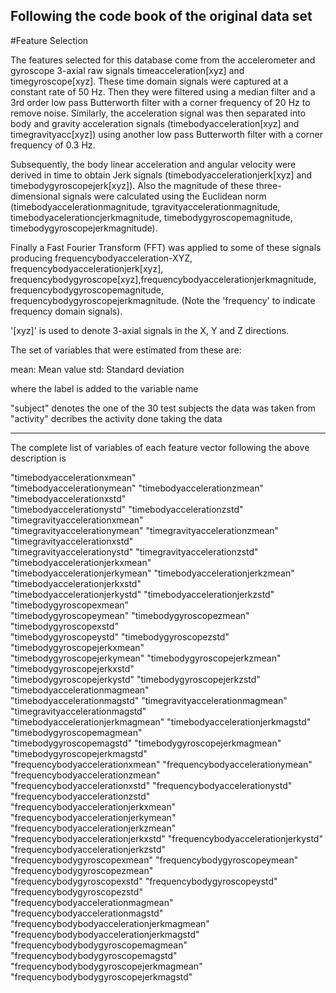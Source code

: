 ## Following the code book of the original data set

#Feature Selection 


The features selected for this database come from the accelerometer and gyroscope 3-axial raw signals timeacceleration[xyz] and timegyroscope[xyz]. These time domain signals  were captured at a constant rate of 50 Hz. Then they were filtered using a median filter and a 3rd order low pass Butterworth filter with a corner frequency of 20 Hz to remove noise. Similarly, the acceleration signal was then separated into body and gravity acceleration signals (timebodyacceleration[xyz] and timegravityacc[xyz]) using another low pass Butterworth filter with a corner frequency of 0.3 Hz. 

Subsequently, the body linear acceleration and angular velocity were derived in time to obtain Jerk signals (timebodyaccelerationjerk[xyz] and timebodygyroscopejerk[xyz]). Also the magnitude of these three-dimensional signals were calculated using the Euclidean norm
(timebodyaccelerationmagnitude, tgravityaccelerationmagnitude, timebodyacelerationcjerkmagnitude, timebodygyroscopemagnitude, timebodygyroscopejerkmagnitude). 

Finally a Fast Fourier Transform (FFT) was applied to some of these signals producing frequencybodyacceleration-XYZ, frequencybodyaccelerationjerk[xyz], frequencybodygyroscope[xyz],frequencybodyaccelerationjerkmagnitude, frequencybodygyroscopemagnitude, frequencybodygyroscopejerkmagnitude. (Note the 'frequency' to indicate frequency domain signals). 
 
'[xyz]' is used to denote 3-axial signals in the X, Y and Z directions.

The set of variables that were estimated from these are: 

mean: Mean value
std: Standard deviation

where the label is added to the variable name

"subject" denotes the one of the 30 test subjects the data was taken from
"activity" decribes the activity done taking the data

***

The complete list of variables of each feature vector following the above description is


"timebodyaccelerationxmean"         
"timebodyaccelerationymean"
"timebodyaccelerationzmean"
"timebodyaccelerationxstd"                
"timebodyaccelerationystd"
"timebodyaccelerationzstd"
"timegravityaccelerationxmean"            
"timegravityaccelerationymean"
"timegravityaccelerationzmean"
"timegravityaccelerationxstd"             
"timegravityaccelerationystd"
"timegravityaccelerationzstd"
"timebodyaccelerationjerkxmean"           
"timebodyaccelerationjerkymean"
"timebodyaccelerationjerkzmean"
"timebodyaccelerationjerkxstd"            
"timebodyaccelerationjerkystd"
"timebodyaccelerationjerkzstd"
"timebodygyroscopexmean"                  
"timebodygyroscopeymean"
"timebodygyroscopezmean"
"timebodygyroscopexstd"                   
"timebodygyroscopeystd"
"timebodygyroscopezstd"
"timebodygyroscopejerkxmean"              
"timebodygyroscopejerkymean"
"timebodygyroscopejerkzmean"
"timebodygyroscopejerkxstd"               
"timebodygyroscopejerkystd"
"timebodygyroscopejerkzstd"
"timebodyaccelerationmagmean"             
"timebodyaccelerationmagstd"
"timegravityaccelerationmagmean"
"timegravityaccelerationmagstd"           
"timebodyaccelerationjerkmagmean"
"timebodyaccelerationjerkmagstd"
"timebodygyroscopemagmean"                
"timebodygyroscopemagstd"
"timebodygyroscopejerkmagmean"
"timebodygyroscopejerkmagstd"             
"frequencybodyaccelerationxmean"
"frequencybodyaccelerationymean"
"frequencybodyaccelerationzmean"          
"frequencybodyaccelerationxstd"
"frequencybodyaccelerationystd"
"frequencybodyaccelerationzstd"           
"frequencybodyaccelerationjerkxmean"
"frequencybodyaccelerationjerkymean"
"frequencybodyaccelerationjerkzmean"      
"frequencybodyaccelerationjerkxstd"
"frequencybodyaccelerationjerkystd"
"frequencybodyaccelerationjerkzstd"       
"frequencybodygyroscopexmean"
"frequencybodygyroscopeymean"
"frequencybodygyroscopezmean"             
"frequencybodygyroscopexstd"
"frequencybodygyroscopeystd"
"frequencybodygyroscopezstd"              
"frequencybodyaccelerationmagmean"
"frequencybodyaccelerationmagstd"
"frequencybodybodyaccelerationjerkmagmean"
"frequencybodybodyaccelerationjerkmagstd"
"frequencybodybodygyroscopemagmean"
"frequencybodybodygyroscopemagstd"        
"frequencybodybodygyroscopejerkmagmean"
"frequencybodybodygyroscopejerkmagstd"
